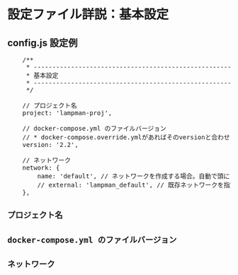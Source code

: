 
# 設定ファイル詳説：基本設定

## config.js 設定例
<pre class="cmd">
    /**
     * ---------------------------------------------------------------
     * 基本設定
     * ---------------------------------------------------------------
     */

    // プロジェクト名
    project: 'lampman-proj',

    // docker-compose.yml のファイルバージョン
    // * docker-compose.override.ymlがあればそのversionと合わせる必要あり
    version: '2.2',

    // ネットワーク
    network: {
        name: 'default', // ネットワークを作成する場合。自動で頭にプロジェクト名が付く
        // external: 'lampman_default', // 既存ネットワークを指定する場合は実際の名前（頭にプロジェクト名が付いた状態）のものを指定
    },
</pre>

## `プロジェクト名`
## `docker-compose.yml のファイルバージョン`
## `ネットワーク`
